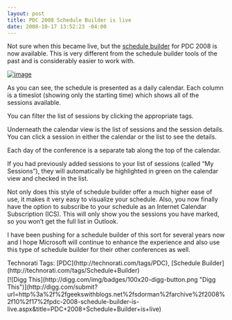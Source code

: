 ```yaml
---
layout: post
title: PDC 2008 Schedule Builder is live
date: 2008-10-17 13:52:23 -04:00
---
```


Not sure when this became live, but the [schedule builder](https://sessions.microsoftpdc.com/timeline.aspx) for PDC 2008 is now available. This is very different from the schedule builder tools of the past and is considerably easier to work with.

[![image](http://gwb.blob.core.windows.net/sdorman/WindowsLiveWriter/PDC2008ScheduleBuilderislive_C0E4/image_thumb_1.png "image")](http://gwb.blob.core.windows.net/sdorman/WindowsLiveWriter/PDC2008ScheduleBuilderislive_C0E4/image_4.png) 

As you can see, the schedule is presented as a daily calendar. Each column is a timeslot (showing only the starting time) which shows all of the sessions available. 

You can filter the list of sessions by clicking the appropriate tags.

Underneath the calendar view is the list of sessions and the session details. You can click a session in either the calendar or the list to see the details.

Each day of the conference is a separate tab along the top of the calendar.

If you had previously added sessions to your list of sessions (called “My Sessions”), they will automatically be highlighted in green on the calendar view and checked in the list.

Not only does this style of schedule builder offer a much higher ease of use, it makes it very easy to visualize your schedule. Also, you now finally have the option to subscribe to your schedule as an Internet Calendar Subscription (ICS). This will only show you the sessions you have marked, so you won’t get the full list in Outlook.

I have been pushing for a schedule builder of this sort for several years now and I hope Microsoft will continue to enhance the experience and also use this type of schedule builder for their other conferences as well.

  <div style="padding-bottom: 0px; margin: 0px; padding-left: 0px; padding-right: 0px; display: inline; float: none; padding-top: 0px" id="scid:0767317B-992E-4b12-91E0-4F059A8CECA8:63317ab1-caa0-4422-83c1-541326e6f520" class="wlWriterSmartContent">Technorati Tags: [PDC](http://technorati.com/tags/PDC), [Schedule Builder](http://technorati.com/tags/Schedule+Builder)</div><div class="wlWriterHeaderFooter" style="text-align:left; margin:0px; padding:4px 0px 4px 0px;">[![Digg This](http://digg.com/img/badges/100x20-digg-button.png "Digg This")](http://digg.com/submit?url=http%3a%2f%2fgeekswithblogs.net%2fsdorman%2farchive%2f2008%2f10%2f17%2fpdc-2008-schedule-builder-is-live.aspx&title=PDC+2008+Schedule+Builder+is+live)</div>
